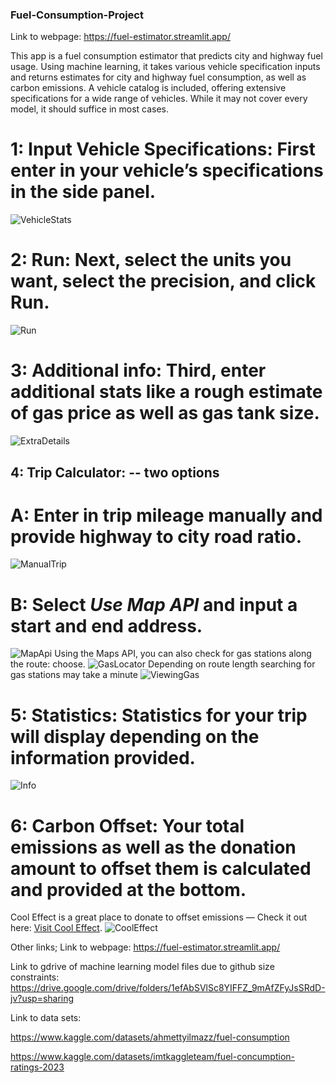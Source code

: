 ### Fuel-Consumption-Project
Link to webpage: https://fuel-estimator.streamlit.app/


This app is a fuel consumption estimator that predicts city and highway fuel usage. Using machine learning, it takes various vehicle specification inputs and returns estimates for city and highway fuel consumption, as well as carbon emissions. A vehicle catalog is included, offering extensive specifications for a wide range of vehicles. While it may not cover every model, it should suffice in most cases. 

# 1: Input Vehicle Specifications: First enter in your vehicle’s specifications in the side panel.

![VehicleStats](https://github.com/user-attachments/assets/e1eec5d0-debc-49be-8f96-9550621a836a)

# 2: Run: Next, select the units you want, select the precision, and click Run.

![Run](https://github.com/user-attachments/assets/2facc6a8-1110-4435-85e1-600db1c749c2)

# 3: Additional info: Third, enter additional stats like a rough estimate of gas price as well as gas tank size.

![ExtraDetails](https://github.com/user-attachments/assets/ad0b6d1f-7633-4e17-aaa8-1ede6c37c219)

## 4: Trip Calculator: -- two options  
# A: Enter in trip mileage manually and provide highway to city road ratio.

![ManualTrip](https://github.com/user-attachments/assets/13561531-72e9-4e3c-9f99-10d3ef7d279d)

# B: Select *Use Map API* and input a start and end address.

![MapApi](https://github.com/user-attachments/assets/97bacf87-f104-4627-bb08-0a7d51756d45)
Using the Maps API, you can also check for gas stations along the route: choose.
![GasLocator](https://github.com/user-attachments/assets/760c3723-f35c-42aa-b098-fd8b563173de)
Depending on route length searching for gas stations may take a minute
![ViewingGas](https://github.com/user-attachments/assets/b176bb6c-b068-4c04-9120-5cf59e825697)

# 5: Statistics: Statistics for your trip will display depending on the information provided.

![Info](https://github.com/user-attachments/assets/f334a07f-b795-4bac-8597-44ebffd2f888)

# 6: Carbon Offset: Your total emissions as well as the donation amount to offset them is calculated and provided at the bottom.  
Cool Effect is a great place to donate to offset emissions — Check it out here: [Visit Cool Effect](https://www.cooleffect.org/).
![CoolEffect](https://github.com/user-attachments/assets/2006b49b-b9fd-4673-95c9-fba88b58d407)



Other links;
Link to webpage: https://fuel-estimator.streamlit.app/

Link to gdrive of machine learning model files due to github size constraints: https://drive.google.com/drive/folders/1efAbSVlSc8YIFFZ_9mAfZFyJsSRdD-jv?usp=sharing

Link to data sets: 

https://www.kaggle.com/datasets/ahmettyilmazz/fuel-consumption

https://www.kaggle.com/datasets/imtkaggleteam/fuel-concumption-ratings-2023

